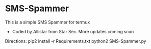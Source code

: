 # SMS-Spammer
This is a simple SMS Spammer for termux
- Coded by Allistar from Star Sec.
More updates coming soon

Directions: 
pip2 install -r Requirements.txt
python2 SMS-Spammer.py
